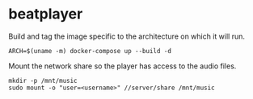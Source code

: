 # beatplayer 

Build and tag the image specific to the architecture on which it will run.

```
ARCH=$(uname -m) docker-compose up --build -d
```

Mount the network share so the player has access to the audio files.

```
mkdir -p /mnt/music
sudo mount -o "user=<username>" //server/share /mnt/music
```
